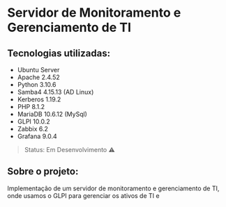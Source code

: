 # Servidor de Monitoramento e Gerenciamento de TI

## Tecnologias utilizadas:
* Ubuntu Server
* Apache 2.4.52
* Python 3.10.6
* Samba4 4.15.13 (AD Linux)
* Kerberos 1.19.2
* PHP 8.1.2
* MariaDB 10.6.12 (MySql) 
* GLPI 10.0.2
* Zabbix 6.2
* Grafana 9.0.4

>Status: Em Desenvolvimento ⚠️

## Sobre o projeto:
Implementação de um servidor de monitoramento e gerenciamento de TI, onde usamos o GLPI para gerenciar os ativos de TI e 
